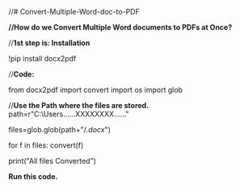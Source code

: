 //# Convert-Multiple-Word-doc-to-PDF

**//How do we Convert Multiple Word documents to PDFs at Once?**

//**1st step is: Installation**

!pip install docx2pdf

//**Code:**

from docx2pdf import convert
import os
import glob

//**Use the Path where the files are stored.** 
path=r"C:\Users\......XXXXXXXX......"

files=glob.glob(path+"/*.docx*")

for f in files: 
    convert(f)
    
print("All files Converted")


**Run this code.**
